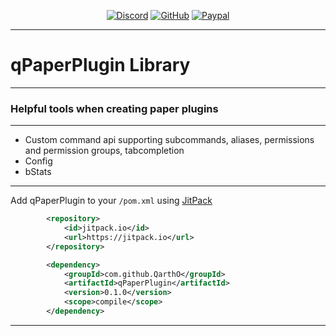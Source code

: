 <div align="center">

[![Discord][discord-shield]][discord-url]
[![GitHub][github-shield]][github-url]
[![Paypal][paypal-shield]][paypal-url]
</div>

---

# qPaperPlugin Library

---

### Helpful tools when creating paper plugins

---

- Custom command api supporting subcommands, aliases, permissions and permission groups, tabcompletion
- Config
- bStats

---

Add qPaperPlugin to your ``/pom.xml`` using [JitPack][jitpack-url]
```xml
        <repository>
            <id>jitpack.io</id>
            <url>https://jitpack.io</url>
        </repository>
```
```xml
        <dependency>
            <groupId>com.github.QarthO</groupId>
            <artifactId>qPaperPlugin</artifactId>
            <version>0.1.0</version>
            <scope>compile</scope>
        </dependency>
```
---

[discord-shield]: https://img.shields.io/badge/Discord-5865F2?logo=discord&logoColor=white&style=for-the-badge
[discord-url]: https://quartzdev.gg/discord/
[github-shield]: https://img.shields.io/badge/Source-181717?logo=github&logoColor=white&style=for-the-badge
[github-url]: https://github.com/QarthO/qPaperPlugin/
[paypal-shield]: https://img.shields.io/badge/Donate-00457C?logo=paypal&logoColor=white&style=for-the-badge
[paypal-url]: https://quartzdev.gg/paypal/
[jitpack-url]: https://jitpack.io/#QarthO/qPaperPlugin/
